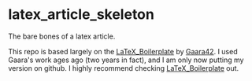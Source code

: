 # latex_article_skeleton
The bare bones of a latex article.

This repo is based largely on the [LaTeX_Boilerplate](https://github.com/gaara42/LaTeX_Boilerplate) by [Gaara42](https://github.com/gaara42). I used Gaara's work ages ago (two years in fact), and I am only now putting my version on github. I highly recommend checking [LaTeX_Boilerplate](https://github.com/gaara42/LaTeX_Boilerplate) out.

